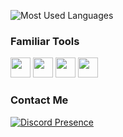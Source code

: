 ![Most Used Languages](https://github-readme-stats.vercel.app/api/top-langs/?username=rdevneo&layout=compact&theme=dark)

### Familiar Tools

<img src="https://img.icons8.com/?size=100&id=nvtEH6DpqruC&format=png&color=000000" width="32"/> <img src="https://img.icons8.com/?size=100&id=zfHRZ6i1Wg0U&format=png&color=000000" width="32"/> <img src="https://img.icons8.com/?size=100&id=4gUIAQbx9oh5&format=png&color=000000" width="32"/> <img src="https://img.icons8.com/?size=100&id=9OGIyU8hrxW5&format=png&color=000000" width="32"/>

### Contact Me
[![Discord Presence](https://widgets.vendicated.dev/user?id=1402110464430706781&theme=dark&banner=true&full-banner=false&rounded-corners=true&discord-icon=false&badges=false&guess-nitro=false&)](https://discord.com/users/788694370760261642)
</div>
